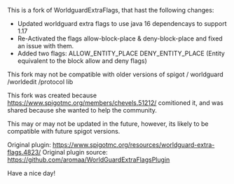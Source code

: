 This is a fork of WorldguardExtraFlags, that hast the following changes:
- Updated worldguard extra flags to use java 16 dependencays to support 1.17
- Re-Activated the flags allow-block-place & deny-block-place and fixed an issue with them.
- Added two flags:
ALLOW_ENTITY_PLACE
DENY_ENTITY_PLACE
(Entity equivalent to the block allow and deny flags) 

This fork may not be compatible with older versions of spigot / worldguard /worldedit /protocol lib

This fork was created because https://www.spigotmc.org/members/chevels.51212/ comitioned it, and was shared because she wanted to help the community.

This may or may not be updated in the future, however, its likely to be compatible with future spigot versions.


Original plugin: https://www.spigotmc.org/resources/worldguard-extra-flags.4823/
Original plugin source: https://github.com/aromaa/WorldGuardExtraFlagsPlugin

Have a nice day!
